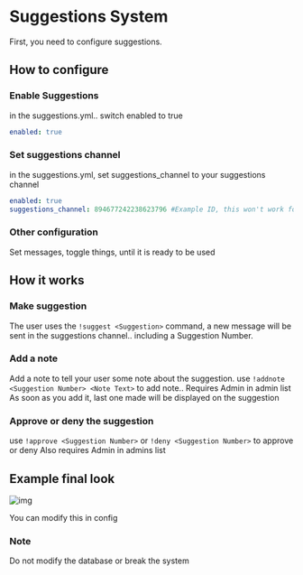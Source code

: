 # Suggestions System

First, you need to configure suggestions. 

## How to configure

### Enable Suggestions

in the suggestions.yml.. switch enabled to true
```yml
enabled: true
```

### Set suggestions channel

in the suggestions.yml, set suggestions_channel to your suggestions channel

```yml
enabled: true
suggestions_channel: 894677242238623796 #Example ID, this won't work for you
```

### Other configuration

Set messages, toggle things, until it is ready to be used

## How it works


### Make suggestion
The user uses the `!suggest <Suggestion>` command, a new message will be sent in the suggestions channel.. including a Suggestion Number.

### Add a note

Add a note to tell your user some note about the suggestion. use `!addnote <Suggestion Number> <Note Text>` to add note.. Requires Admin in admin list
As soon as you add it, last one made will be displayed on the suggestion

### Approve or deny the suggestion

use `!approve <Suggestion Number>` or `!deny <Suggestion Number>` to approve or deny
Also requires Admin in admins list


## Example final look

![img](https://discordsrvutils.ml/img/features/Feature-8.png) 

You can modify this in config

### Note
Do not modify the database or break the system



